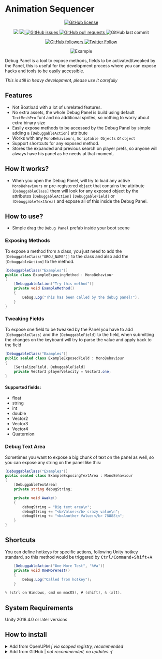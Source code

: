 # Animation Sequencer

<p align="center">
    <a href="https://github.com/brunomikoski/Debug-Panel/blob/master/LICENSE.md">
		<img alt="GitHub license" src ="https://img.shields.io/github/license/Thundernerd/Unity3D-PackageManagerModules" />
	</a>

</p> 
<p align="center">
	<a href="https://www.codacy.com/gh/brunomikoski/Animation-Sequencer/dashboard?utm_source=github.com&amp;utm_medium=referral&amp;utm_content=brunomikoski/Animation-Sequencer&amp;utm_campaign=Badge_Grade"><img src="https://app.codacy.com/project/badge/Grade/ab4c5923ca0545c9b8c85d87adbd689a"/></a>
    <a href="https://openupm.com/packages/com.brunomikoski.debugpanel/">
        <img src="https://img.shields.io/npm/v/com.brunomikoski.debugpanel?label=openupm&amp;registry_uri=https://package.openupm.com" />
    </a>

  <a href="https://github.com/brunomikoski/Debug-Panel/issues">
     <img alt="GitHub issues" src ="https://img.shields.io/github/issues/brunomikoski/Animation-Sequencer" />
  </a>

  <a href="https://github.com/brunomikoski/Debug-Panel/pulls">
   <img alt="GitHub pull requests" src ="https://img.shields.io/github/issues-pr/brunomikoski/Animation-Sequencer" />
  </a>
  
  <img alt="GitHub last commit" src ="https://img.shields.io/github/last-commit/brunomikoski/Animation-Sequencer" />
</p>

<p align="center">
    	<a href="https://github.com/brunomikoski">
        	<img alt="GitHub followers" src="https://img.shields.io/github/followers/brunomikoski?style=social">
	</a>	
	<a href="https://twitter.com/brunomikoski">
		<img alt="Twitter Follow" src="https://img.shields.io/twitter/follow/brunomikoski?style=social">
	</a>
</p>

<p align="center">
  <img alt="Example" src="https://user-images.githubusercontent.com/600419/109826506-c299cb00-7c32-11eb-8b0d-8c0e97c4b5b7.gif">
</p>

Debug Panel is a tool to expose methods, fields to be activated/tweaked by the Panel, this is useful for the development process where you can expose hacks and tools to be easily accessible.


*This is still in heavy development, please use it carefully*

## Features
- Not Boatload with a lot of unrelated features.
- No extra assets, the whole Debug Panel is build using default `TextMeshPro` font and no additional sprites, so nothing to worry about extra binary size
- Easily expose methods to be accessed by the Debug Panel by simple adding a `[DebuggableAction]` attribute 
- Works with any `MonoBehaviours`, `Scriptable Objects` or `object`
- Support shortcuts for any exposed method.  
- Stores the expanded and previous search on player prefs, so anyone will always have his panel as he needs at that moment.


## How it works? 
- When you open the Debug Panel, will try to load any active `MonoBehaviours` or pre-registered `object` that contains the attribute `[DebuggableClass]` them will look for any exposed object by the attributes `[DebuggableAction]` `[DebuggableField]` or `[DebuggableTextArea]` and expose all of this inside the Debug Panel.

## How to use?
- Simple drag the `Debug Panel` prefab inside your boot scene

### Exposing Methods
To expose a method from a class, you just need to add the `[DebuggableClass("GROU_NAME")]` to the class and also add the `[DebuggableAction]` to the method.

```c#
[DebuggableClass("Examples")]
public class ExampleExposingMethod : MonoBehaviour
{
    [DebuggableAction("Try this method")]
    private void ExampleMethod()
    {
        Debug.Log("This has been called by the debug panel!");
    }
}
```


### Tweaking Fields
To expose one field to be tweaked by the Panel you have to add `[DebuggableClass]` and the `[DebuggableField]` to the field, when submitting the changes on the keyboard will try to parse the value and apply back to the field
```c#
[DebuggableClass("Examples")]
public sealed class ExampleExposedField : MonoBehaviour
{
    [SerializeField, DebuggableField]
    private Vector3 playerVelocity = Vector3.one;
}
```

#### Supported fields:
- float
- string
- int
- double
- Vector2
- Vector3
- Vector4
- Quaternion

### Debug Text Area
Sometimes you want to expose a big chunk of text on the panel as well, so you can expose any string on the panel like this:
```c#
[DebuggableClass("Examples")]
public sealed class ExampleExposingTextArea : MonoBehaviour
{
    [DebuggableTextArea]
    private string debugString;

    private void Awake()
    {
        debugString = "Big text area\n";
        debugString += "<b>Value:</b> crazy value\n";
        debugString += "<b>Another Value:</b> 78888\n";
    }
}
```

## Shortcuts
You can define hotkeys for specific actions, following Unity hotkey standard, so this method would be triggered by <kbd>Ctrl/Command</kbd>+<kbd>Shift</kbd>+<kbd>A</kbd>

```c#
    [DebuggableAction("One More Test", "%#a")]
    private void OneMoreTest()
    {
        Debug.Log("Called from hotkey");
    }
```

```c#
% (ctrl on Windows, cmd on macOS), # (shift), & (alt).
```



## System Requirements
Unity 2018.4.0 or later versions


## How to install

<details>
<summary>Add from OpenUPM <em>| via scoped registry, recommended</em></summary>

This package is available on OpenUPM: https://openupm.com/packages/com.brunomikoski.debugpanel

To add it the package to your project:

- open `Edit/Project Settings/Package Manager`
- add a new Scoped Registry:
  ```
  Name: OpenUPM
  URL:  https://package.openupm.com/
  Scope(s): com.brunomikoski
  ```
- click <kbd>Save</kbd>
- open Package Manager
- click <kbd>+</kbd>
- select <kbd>Add from Git URL</kbd>
- paste `com.brunomikoski.debugpanel`
- click <kbd>Add</kbd>
</details>

<details>
<summary>Add from GitHub | <em>not recommended, no updates :( </em></summary>

You can also add it directly from GitHub on Unity 2019.4+. Note that you won't be able to receive updates through Package Manager this way, you'll have to update manually.

- open Package Manager
- click <kbd>+</kbd>
- select <kbd>Add from Git URL</kbd>
- paste `https://github.com/brunomikoski/Debug-Panel.git`
- click <kbd>Add</kbd>
</details>


